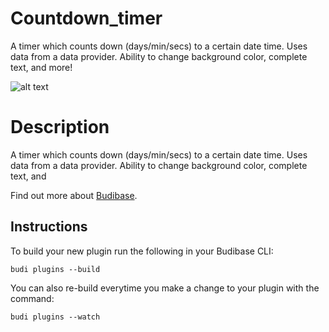 # Countdown_timer
A timer which counts down (days/min/secs) to a certain date time. Uses data from a data provider. Ability to change background color, complete text, and more!

![alt text](https://github.com/JayP718/Countdown_Timer/blob/main/sample_image.png)

# Description
A timer which counts down (days/min/secs) to a certain date time. Uses data from a data provider. Ability to change background color, complete text, and

Find out more about [Budibase](https://github.com/Budibase/budibase).

## Instructions

To build your new  plugin run the following in your Budibase CLI:
```
budi plugins --build
```

You can also re-build everytime you make a change to your plugin with the command:
```
budi plugins --watch
```

